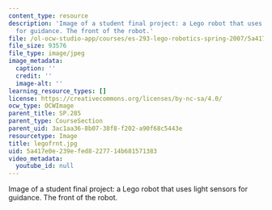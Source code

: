 ```yaml
---
content_type: resource
description: 'Image of a student final project: a Lego robot that uses light sensors
  for guidance. The front of the robot.'
file: /ol-ocw-studio-app/courses/es-293-lego-robotics-spring-2007/5a417e0e239efed8227714b681571383_legofrnt.jpg
file_size: 93576
file_type: image/jpeg
image_metadata:
  caption: ''
  credit: ''
  image-alt: ''
learning_resource_types: []
license: https://creativecommons.org/licenses/by-nc-sa/4.0/
ocw_type: OCWImage
parent_title: SP.285
parent_type: CourseSection
parent_uid: 3ac1aa36-8b07-38f8-f202-a90f68c5443e
resourcetype: Image
title: legofrnt.jpg
uid: 5a417e0e-239e-fed8-2277-14b681571383
video_metadata:
  youtube_id: null
---
```

Image of a student final project: a Lego robot that uses light sensors for guidance. The front of the robot.